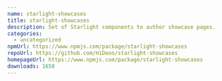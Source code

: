 ```yaml
---
name: starlight-showcases
title: starlight-showcases
description: Set of Starlight components to author showcase pages.
categories:
  - uncategorized
npmUrl: https://www.npmjs.com/package/starlight-showcases
repoUrl: https://github.com/HiDeoo/starlight-showcases
homepageUrl: https://www.npmjs.com/package/starlight-showcases
downloads: 1658
---
```

